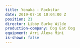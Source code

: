 ```yaml
---
title: Yonaka - Rockstar
date: 2019-07-10 10:04:00 Z
position: 21
director: Libby Burke Wilde
production-company: Dog Eat Dog
equipment: Arri Alexa Mini
is-shown: false
---
```


